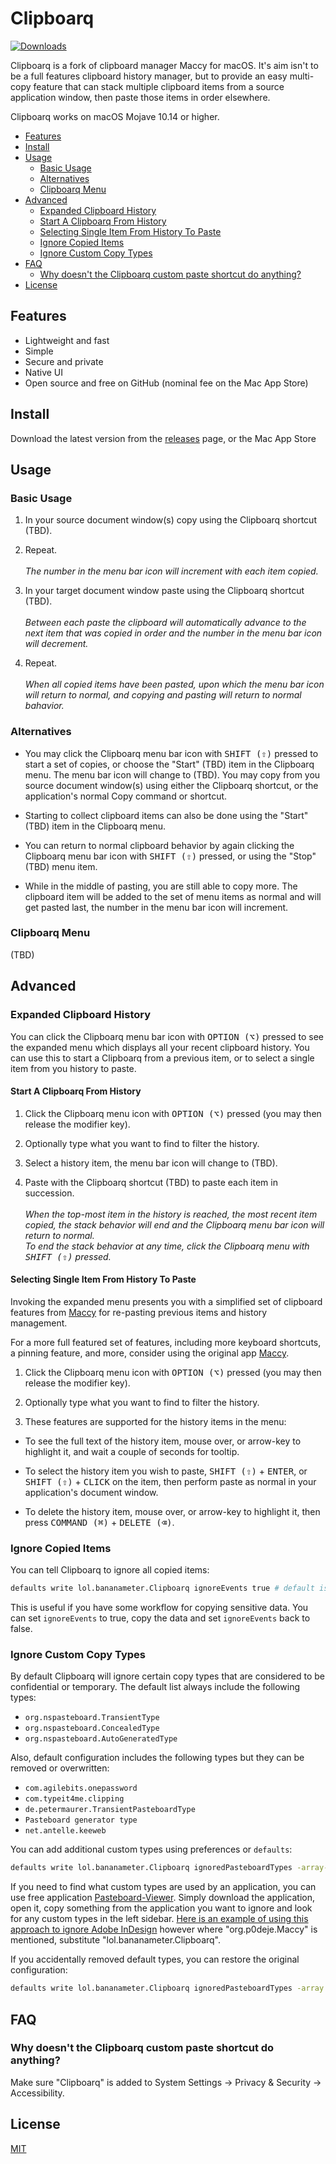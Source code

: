 <!--- <img width="128px" src="https://maccy.app/img/maccy/Logo.png" alt="Logo" align="left" /> -->

# Clipboarq

[![Downloads](https://img.shields.io/github/downloads/jpmhouston/ClipStack/total.svg)](https://github.com/jpmhouston/ClipStack/releases/latest)
<!--- [![Build Status](https://img.shields.io/bitrise/716921b669780314/master?token=3pMiCb5dpFzlO-7jTYtO3Q)](https://app.bitrise.io/app/716921b669780314 -->
<!--- [![Donate](https://img.shields.io/badge/buy%20me%20a%20coffee-donate-yellow.svg)](https://www.buymeacoffee.com/p0deje -->

Clipboarq is a fork of clipboard manager Maccy for macOS.
It's aim isn't to be a full features clipboard history manager,
but to provide an easy multi-copy feature that can stack multiple clipboard items
from a source application window, then paste those items in order elsewhere.

Clipboarq works on macOS Mojave 10.14 or higher.

<!-- vim-markdown-toc GFM -->

* [Features](#features)
* [Install](#install)
* [Usage](#usage)
    * [Basic Usage](#basic-usage)
    * [Alternatives](#alternatives)
    * [Clipboarq Menu](#clip-stack-menu)
* [Advanced](#advanced)
    * [Expanded Clipboard History](#expanded-clipboard-history)
    * [Start A Clipboarq From History](#start-a-clip-stack-from-history)
    * [Selecting Single Item From History To Paste](#selecting-single-item-from-history-to-paste)
    * [Ignore Copied Items](#ignore-copied-items)
    * [Ignore Custom Copy Types](#ignore-custom-copy-types)
* [FAQ](#faq)
    * [Why doesn't the Clipboarq custom paste shortcut do anything?](#why-doesnt-the-clip-stack-paste-shortcut-do-anything)
* [License](#license)

<!-- vim-markdown-toc -->

## Features

* Lightweight and fast
* Simple
* Secure and private
* Native UI
* Open source and free on GitHub (nominal fee on the Mac App Store)

## Install

Download the latest version from the
[releases](https://github.com/jpmhouston/ClipStack/releases/latest) page,
or the Mac App Store

## Usage

### Basic Usage

1. In your source document window(s) copy using the Clipboarq shortcut (TBD).

2. Repeat.\
\
	*The number in the menu bar icon will increment with each item copied.*

3. In your target document window paste using the Clipboarq shortcut (TBD).\
\
	*Between each paste the clipboard will automatically advance to the next
	item that was copied in order and the number in the menu bar icon will decrement.*

4. Repeat.\
\
	*When all copied items have been pasted, upon which the menu bar icon will
	return to normal, and copying and pasting will return to normal bahavior.*

### Alternatives

- You may click the Clipboarq menu bar icon with <kbd>SHIFT (⇧)</kbd> pressed
to start a set of copies, or choose the "Start" (TBD) item in the Clipboarq menu.
The menu bar icon will change to (TBD).
You may copy from you source document window(s) using either the Clipboarq shortcut,
or the application's normal Copy command or shortcut.

- Starting to collect clipboard items can also be done using the "Start" (TBD) item
in the Clipboarq menu.

- You can return to normal clipboard behavior by again clicking the Clipboarq menu bar icon
with <kbd>SHIFT (⇧)</kbd> pressed,
or using the "Stop" (TBD) menu item.

- While in the middle of pasting, you are still able to copy more.
The clipboard item will be added to the set of menu items as normal and will get pasted last,
the number in the menu bar icon will increment.

### Clipboarq Menu

(TBD)

<!--
1. <kbd>SHIFT (⇧)</kbd> + <kbd>COMMAND (⌘)</kbd> + <kbd>C</kbd> to popup Maccy or click on its icon in the menu bar.
2. Type what you want to find.
3. To select the history item you wish to copy, press <kbd>ENTER</kbd>, or click the item, or use <kbd>COMMAND (⌘)</kbd> + `n` shortcut.
4. To choose the history item and paste, press <kbd>OPTION (⌥)</kbd> + <kbd>ENTER</kbd>, or <kbd>OPTION (⌥)</kbd> + <kbd>CLICK</kbd> the item, or use <kbd>OPTION (⌥)</kbd> + `n` shortcut.
5. To choose the history item and paste without formatting, press <kbd>OPTION (⌥)</kbd> + <kbd>SHIFT (⇧)</kbd> + <kbd>ENTER</kbd>, or <kbd>OPTION (⌥)</kbd> + <kbd>SHIFT (⇧)</kbd> + <kbd>CLICK</kbd> the item, or use <kbd>OPTION (⌥)</kbd> + <kbd>SHIFT (⇧)</kbd> + `n` shortcut.
6. To delete the history item, press <kbd>OPTION (⌥)</kbd> + <kbd>DELETE (⌫)</kbd>.
7. To see the full text of the history item, wait a couple of seconds for tooltip.
8. To pin the history item so that it remains on top of the list, press <kbd>OPTION (⌥)</kbd> + <kbd>P</kbd>. The item will be moved to the top with a random but permanent keyboard shortcut. To unpin it, press <kbd>OPTION (⌥)</kbd> + <kbd>P</kbd> again.
9. To clear all unpinned items, select _Clear_ in the menu, or press <kbd>OPTION (⌥)</kbd> + <kbd>COMMAND (⌘)</kbd> + <kbd>DELETE (⌫)</kbd>. To clear all items including pinned, select _Clear_ in the menu with  <kbd>OPTION (⌥)</kbd> pressed, or press <kbd>SHIFT (⇧)</kbd> + <kbd>OPTION (⌥)</kbd> + <kbd>COMMAND (⌘)</kbd> + <kbd>DELETE (⌫)</kbd>.
10. To disable Maccy and ignore new copies, click on the menu icon with <kbd>OPTION (⌥)</kbd> pressed.
11. To ignore only the next copy, click on the menu icon with <kbd>OPTION (⌥)</kbd> + <kbd>SHIFT (⇧)</kbd> pressed.
12. To customize the behavior, check "Preferences..." window, or press <kbd>COMMAND (⌘)</kbd> + <kbd>,</kbd>.
-->

## Advanced

### Expanded Clipboard History

You can click the Clipboarq menu bar icon with <kbd>OPTION (⌥)</kbd> pressed
to see the expanded menu which displays all your recent clipboard history.
You can use this to start a Clipboarq from a previous item, or to select a single item
from you history to paste.

#### Start A Clipboarq From History

1. Click the Clipboarq menu icon with <kbd>OPTION (⌥)</kbd> pressed
(you may then release the modifier key).

2. Optionally type what you want to find to filter the history.

3. Select a history item, the menu bar icon will change to (TBD).

4. Paste with the Clipboarq shortcut (TBD) to paste each item in succession.\
\
	*When the top-most item in the history is reached, the most recent item copied,
	the stack behavior will end and the Clipboarq menu bar icon will return to normal.\
	To end the stack behavior at any time, click the Clipboarq menu with
	<kbd>SHIFT (⇧)</kbd> pressed.*

#### Selecting Single Item From History To Paste

Invoking the expanded menu presents you with a simplified set of clipboard features
from [Maccy](https://maccy.app) for re-pasting previous items and history management.

For a more full featured set of features, including more keyboard shortcuts,
a pinning feature, and more, consider using the original app [Maccy](https://maccy.app).

1. Click the Clipboarq menu icon with <kbd>OPTION (⌥)</kbd> pressed
(you may then release the modifier key).

2. Optionally type what you want to find to filter the history.

3. These features are supported for the history items in the menu:

- To see the full text of the history item, mouse over, or arrow-key to highlight it,
and wait a couple of seconds for tooltip.

- To select the history item you wish to paste, <kbd>SHIFT (⇧)</kbd> + <kbd>ENTER</kbd>,
or <kbd>SHIFT (⇧)</kbd> + <kbd>CLICK</kbd> on the item,
then perform paste as normal in your application's document window.

- To delete the history item, mouse over, or arrow-key to highlight it, then press
<kbd>COMMAND (⌘)</kbd> + <kbd>DELETE (⌫)</kbd>.

<!--
- To choose the history item and paste, press <kbd>OPTION (⌥)</kbd> + <kbd>ENTER</kbd>, or <kbd>OPTION (⌥)</kbd> + <kbd>CLICK</kbd> the item.
- To choose the history item and paste without formatting, press <kbd>OPTION (⌥)</kbd> + <kbd>SHIFT (⇧)</kbd> + <kbd>ENTER</kbd>, or <kbd>OPTION (⌥)</kbd> + <kbd>SHIFT (⇧)</kbd> + <kbd>CLICK</kbd> the item.
-->

### Ignore Copied Items

You can tell Clipboarq to ignore all copied items:

```sh
defaults write lol.bananameter.Clipboarq ignoreEvents true # default is false
```

This is useful if you have some workflow for copying sensitive data.
You can set `ignoreEvents` to true, copy the data and set `ignoreEvents` back to false.
<!--
You can also click the menu icon with <kbd>OPTION (⌥)</kbd> pressed. To ignore only the next copy, click with <kbd>OPTION (⌥)</kbd> + <kbd>SHIFT (⇧)</kbd> pressed.
-->

### Ignore Custom Copy Types

By default Clipboarq will ignore certain copy types that are considered to be confidential
or temporary. The default list always include the following types:

* `org.nspasteboard.TransientType`
* `org.nspasteboard.ConcealedType`
* `org.nspasteboard.AutoGeneratedType`

Also, default configuration includes the following types but they can be removed
or overwritten:

* `com.agilebits.onepassword`
* `com.typeit4me.clipping`
* `de.petermaurer.TransientPasteboardType`
* `Pasteboard generator type`
* `net.antelle.keeweb`

You can add additional custom types using preferences or `defaults`:

```sh
defaults write lol.bananameter.Clipboarq ignoredPasteboardTypes -array-add "com.myapp.CustomType"
```

If you need to find what custom types are used by an application, you can use
free application [Pasteboard-Viewer](https://github.com/sindresorhus/Pasteboard-Viewer).
Simply download the application, open it, copy something from the application you
want to ignore and look for any custom types in the left sidebar. [Here is an example
of using this approach to ignore Adobe InDesign](https://github.com/p0deje/Maccy/issues/125)
however where "org.p0deje.Maccy" is mentioned, substitute "lol.bananameter.Clipboarq".

If you accidentally removed default types, you can restore the original configuration:

```sh
defaults write lol.bananameter.Clipboarq ignoredPasteboardTypes -array "de.petermaurer.TransientPasteboardType" "com.typeit4me.clipping" "Pasteboard generator type" "com.agilebits.onepassword" "net.antelle.keeweb"
```

## FAQ

### Why doesn't the Clipboarq custom paste shortcut do anything?   

Make sure "Clipboarq" is added to System Settings -> Privacy & Security -> Accessibility.

## License

[MIT](./LICENSE)

